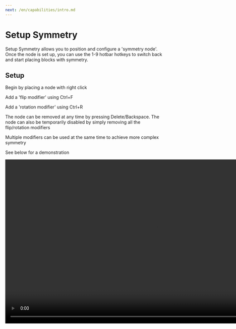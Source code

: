 ```yaml
---
next: /en/capabilities/intro.md
---
```


# Setup Symmetry

Setup Symmetry allows you to position and configure a 'symmetry node'. Once the node is set up, you can use the 1-9 hotbar hotkeys to switch back and start placing blocks with symmetry.

## Setup

Begin by placing a node with right click

Add a 'flip modifier' using Ctrl+F

Add a 'rotation modifier' using Ctrl+R

The node can be removed at any time by pressing Delete/Backspace. The node can also be temporarily disabled by simply removing all the flip/rotation modifiers

Multiple modifiers can be used at the same time to achieve more complex symmetry

See below for a demonstration

<video width="960" height="520" controls autoplay loop>
    <source src="/images/SymmetryTool.mp4" type="video/mp4">
</video>

